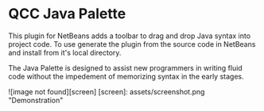 # QCC Java Palette

This plugin for NetBeans adds a toolbar to drag and drop Java syntax into project code. To use generate the plugin from the source code in NetBeans and install from it's local directory.

The Java Palette is designed to assist new programmers in writing fluid code without the impedement of memorizing syntax in the early stages.

![image not found][screen]
[screen]: assets/screenshot.png "Demonstration"
